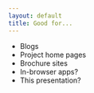 ```yaml
---
layout: default
title: Good for...
---
```


* Blogs
* Project home pages
* Brochure sites
* In-browser apps?
* This presentation?

